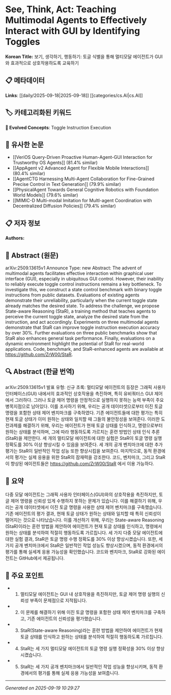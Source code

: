 
# See, Think, Act: Teaching Multimodal Agents to Effectively Interact with GUI by Identifying Toggles

**Korean Title:** 보기, 생각하기, 행동하기: 토글 식별을 통해 멀티모달 에이전트가 GUI와 효과적으로 상호작용하도록 교육하기

## 📋 메타데이터

**Links**: [[daily/2025-09-18|2025-09-18]] [[categories/cs.AI|cs.AI]]

## 🏷️ 카테고리화된 키워드
**🚀 Evolved Concepts**: Toggle Instruction Execution

## 🔗 유사한 논문
- [[VeriOS Query-Driven Proactive Human-Agent-GUI Interaction for Trustworthy OS Agents]] (81.4% similar)
- [[AppAgent v2 Advanced Agent for Flexible Mobile Interactions]] (80.4% similar)
- [[AgentCTG Harnessing Multi-Agent Collaboration for Fine-Grained Precise Control in Text Generation]] (79.9% similar)
- [[PhysicalAgent Towards General Cognitive Robotics with Foundation World Models]] (79.6% similar)
- [[MIMIC-D Multi-modal Imitation for MultI-agent Coordination with Decentralized Diffusion Policies]] (79.4% similar)

## 📋 저자 정보

**Authors:** 

## 📄 Abstract (원문)

arXiv:2509.13615v1 Announce Type: new 
Abstract: The advent of multimodal agents facilitates effective interaction within graphical user interface (GUI), especially in ubiquitous GUI control. However, their inability to reliably execute toggle control instructions remains a key bottleneck. To investigate this, we construct a state control benchmark with binary toggle instructions from public datasets. Evaluations of existing agents demonstrate their unreliability, particularly when the current toggle state already matches the desired state. To address the challenge, we propose State-aware Reasoning (StaR), a training method that teaches agents to perceive the current toggle state, analyze the desired state from the instruction, and act accordingly. Experiments on three multimodal agents demonstrate that StaR can improve toggle instruction execution accuracy by over 30\%. Further evaluations on three public benchmarks show that StaR also enhances general task performance. Finally, evaluations on a dynamic environment highlight the potential of StaR for real-world applications. Code, benchmark, and StaR-enhanced agents are available at https://github.com/ZrW00/StaR.

## 🔍 Abstract (한글 번역)

arXiv:2509.13615v1 발표 유형: 신규
초록: 멀티모달 에이전트의 등장은 그래픽 사용자 인터페이스(GUI) 내에서의 효과적인 상호작용을 촉진하며, 특히 유비쿼터스 GUI 제어에서 그러하다. 그러나 토글 제어 명령을 안정적으로 실행하지 못하는 능력 부족이 주요 병목지점으로 남아있다. 이를 조사하기 위해, 우리는 공개 데이터셋으로부터 이진 토글 명령을 포함한 상태 제어 벤치마크를 구축하였다. 기존 에이전트들에 대한 평가는 특히 현재 토글 상태가 이미 원하는 상태와 일치할 때 그들의 불안정성을 보여준다. 이러한 도전과제를 해결하기 위해, 우리는 에이전트가 현재 토글 상태를 인식하고, 명령으로부터 원하는 상태를 분석하며, 그에 따라 행동하도록 가르치는 훈련 방법인 상태 인식 추론(StaR)을 제안한다. 세 개의 멀티모달 에이전트에 대한 실험은 StaR이 토글 명령 실행 정확도를 30% 이상 향상시킬 수 있음을 보여준다. 세 개의 공개 벤치마크에 대한 추가 평가는 StaR이 일반적인 작업 성능 또한 향상시킴을 보여준다. 마지막으로, 동적 환경에서의 평가는 실제 응용을 위한 StaR의 잠재력을 강조한다. 코드, 벤치마크, 그리고 StaR이 향상된 에이전트들은 https://github.com/ZrW00/StaR 에서 이용 가능하다.

## 📝 요약

다중 모달 에이전트는 그래픽 사용자 인터페이스(GUI)와의 상호작용을 촉진하지만, 토글 제어 명령을 신뢰성 있게 수행하지 못하는 문제가 있습니다. 이를 해결하기 위해, 우리는 공개 데이터셋에서 이진 토글 명령을 사용한 상태 제어 벤치마크를 구축했습니다. 기존 에이전트의 평가 결과, 현재 토글 상태가 원하는 상태와 일치할 때 특히 신뢰성이 떨어지는 것으로 나타났습니다. 이를 개선하기 위해, 우리는 State-aware Reasoning (StaR)이라는 훈련 방법을 제안하여 에이전트가 현재 토글 상태를 인식하고, 명령에서 원하는 상태를 분석하여 적절히 행동하도록 가르칩니다. 세 가지 다중 모달 에이전트에 대한 실험 결과, StaR은 토글 명령 수행 정확도를 30% 이상 향상시켰습니다. 또한, 세 가지 공개 벤치마크에서 StaR은 일반적인 작업 성능도 향상시켰으며, 동적 환경에서의 평가를 통해 실세계 응용 가능성을 확인했습니다. 코드와 벤치마크, StaR로 강화된 에이전트는 GitHub에서 제공됩니다.

## 🎯 주요 포인트

- 1. 멀티모달 에이전트는 GUI 내 상호작용을 촉진하지만, 토글 제어 명령 실행의 신뢰성 부족이 문제점으로 지적됩니다.

- 2. 이 문제를 해결하기 위해 이진 토글 명령을 포함한 상태 제어 벤치마크를 구축하고, 기존 에이전트의 신뢰성을 평가했습니다.

- 3. StaR(State-aware Reasoning)라는 훈련 방법을 제안하여 에이전트가 현재 토글 상태를 인식하고 원하는 상태를 분석하여 적절히 행동하도록 가르칩니다.

- 4. StaR는 세 가지 멀티모달 에이전트의 토글 명령 실행 정확성을 30% 이상 향상시켰습니다.

- 5. StaR는 세 가지 공개 벤치마크에서 일반적인 작업 성능을 향상시키며, 동적 환경에서의 평가를 통해 실제 응용 가능성을 보여줍니다.

---

*Generated on 2025-09-19 10:29:27*
